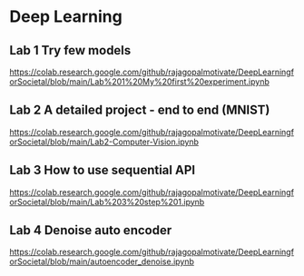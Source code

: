 # Deep Learning  


## Lab 1 Try few models 
https://colab.research.google.com/github/rajagopalmotivate/DeepLearningforSocietal/blob/main/Lab%201%20My%20first%20experiment.ipynb

## Lab 2  A detailed project - end to end (MNIST)
https://colab.research.google.com/github/rajagopalmotivate/DeepLearningforSocietal/blob/main/Lab2-Computer-Vision.ipynb



## Lab 3   How to use sequential API
https://colab.research.google.com/github/rajagopalmotivate/DeepLearningforSocietal/blob/main/Lab%203%20step%201.ipynb

## Lab 4   Denoise auto encoder
https://colab.research.google.com/github/rajagopalmotivate/DeepLearningforSocietal/blob/main/autoencoder_denoise.ipynb
